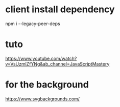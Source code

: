 # client install dependency

npm i --legacy-peer-deps

# tuto

https://www.youtube.com/watch?v=VsUzmlZfYNg&ab_channel=JavaScriptMastery

# for the background

https://www.svgbackgrounds.com/
